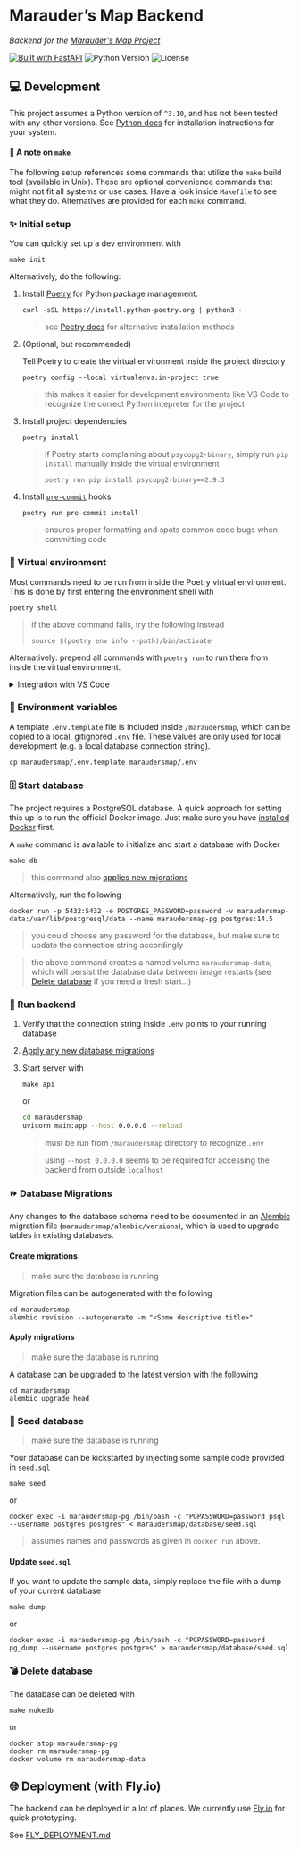 # Marauder’s Map Backend

*Backend for the [Marauder's Map Project](https://github.com/heyloft/maraudersmap)*

[![Built with FastAPI](https://img.shields.io/badge/FastAPI-005571?&logo=fastapi)](https://fastapi.tiangolo.com)
![Python Version](https://img.shields.io/badge/python-3.10-brightgreen)
![License](https://img.shields.io/github/license/heyloft/maraudersmap?color=blue)


## 💻️ Development

This project assumes a Python version of `^3.10`, and has not been tested with any other versions. See [Python docs](https://docs.python.org/3.10/using/index.html) for installation instructions for your system.

#### 📄 A note on `make`
The following setup references some commands that utilize the `make` build tool (available in Unix). These are optional convenience commands that might not fit all systems or use cases. Have a look inside `Makefile` to see what they do. Alternatives are provided for each `make` command.

### ✨ Initial setup
You can quickly set up a dev environment with
```
make init
```

Alternatively, do the following:

1. Install [Poetry](https://python-poetry.org/) for Python package management.
    ```
    curl -sSL https://install.python-poetry.org | python3 -
    ```
    > see [Poetry docs](https://python-poetry.org/docs/#installation) for alternative installation methods
2. (Optional, but recommended)
    
    Tell Poetry to create the virtual environment inside the project directory
    ```
    poetry config --local virtualenvs.in-project true
    ```
    > this makes it easier for development environments like VS Code to recognize the correct Python intepreter for the project
3. Install project dependencies
    ```
    poetry install
    ```
    > if Poetry starts complaining about `psycopg2-binary`, simply run `pip install` manually inside the virtual environment
    > ```
    > poetry run pip install psycopg2-binary==2.9.3
    > ```
4. Install [`pre-commit`](https://pre-commit.com/) hooks
    ```
    poetry run pre-commit install
    ```
    > ensures proper formatting and spots common code bugs when committing code

### 🐚 Virtual environment
Most commands need to be run from inside the Poetry virtual environment. This is done by first entering the environment shell with
```
poetry shell
```
> if the above command fails, try the following instead
>```
>source $(poetry env info --path)/bin/activate
>```

Alternatively: prepend all commands with `poetry run` to run them from inside the virtual environment.

<details><summary>Integration with VS Code</summary>

If you're using VS Code, and did not set `virtualenvs.in-project=true` above, you should tell VS Code where your Poetry virtual 
environment is located

Run
```
make vscode
```
or perform the following steps:
1. `Open Workspace Settings (JSON)` via the command palette (`Ctrl+Shift+P`). This will open `.vscode/settings.json`.
2. Add the following settings
```json
{
    "python.pythonPath": "<Poetry Virtualenv Path>",
    "python.defaultInterpreterPath": "<Poetry Virtualenv Executable>"
}
```
where `<Poetry Virtualenv Path>` and `<Poetry Virtualenv Executable>` need to be replaced with your Poetry env values. These can be found with the following command
```
poetry env info
```
This will display something like
```
...

Virtualenv
Python:         3.10.4
Implementation: CPython
Path:           /home/<user>/.cache/pypoetry/virtualenvs/maraudersmap-ljAqK4qE-py3.10
Executable:     /home/<user>/.cache/pypoetry/virtualenvs/maraudersmap-ljAqK4qE-py3.10/bin/python
Valid:          True

...
```

3. Back in your Workspace Settings, replace `<Poetry Virtualenv Path>` with the value of `Path` and `<Poetry Virtualenv Executable>` with the value of `Executable`. For the above example, it will look like this
```json
{
    "python.pythonPath": "/home/<user>/.cache/pypoetry/virtualenvs/maraudersmap-ljAqK4qE-py3.10",
    "python.defaultInterpreterPath": "/home/<user>/.cache/pypoetry/virtualenvs/maraudersmap-ljAqK4qE-py3.10/bin/python"
}
```
</details>

### 🔡 Environment variables
A template `.env.template` file is included inside `/maraudersmap`, which can be copied to a local, gitignored `.env` file. These values are only used for local development (e.g. a local database connection string).
```
cp maraudersmap/.env.template maraudersmap/.env
```

### 🗄️ Start database
The project requires a PostgreSQL database.
A quick approach for setting this up is to run the official Docker image. Just make sure you have [installed Docker](https://docs.docker.com/get-docker/) first.

A `make` command is available to initialize and start a database with Docker
```
make db
```
> this command also [applies new migrations](#apply-migrations)

Alternatively, run the following
```
docker run -p 5432:5432 -e POSTGRES_PASSWORD=password -v maraudersmap-data:/var/lib/postgresql/data --name maraudersmap-pg postgres:14.5
```

> you could choose any password for the database, but make sure to update the connection string accordingly

> the above command creates a named volume `maraudersmap-data`, which will persist the database data between image restarts (see [Delete database](#💣️-delete-database) if you need a fresh start...)


### 🚀 Run backend

1. Verify that the connection string inside `.env` points to your running database
1. [Apply any new database migrations](#apply-migrations)
2. Start server with
    ```
    make api
    ```
    or
    ```bash
    cd maraudersmap
    uvicorn main:app --host 0.0.0.0 --reload
    ```
    > must be run from `/maraudersmap` directory to recognize `.env`

    > using `--host 0.0.0.0` seems to be required for accessing the backend from outside `localhost`

### ⏩️ Database Migrations

Any changes to the database schema need to be documented in an [Alembic](https://alembic.sqlalchemy.org/) migration file (`maraudersmap/alembic/versions`), which is used to upgrade tables in existing databases. 

#### Create migrations
> make sure the database is running

Migration files can be autogenerated with the following
```
cd maraudersmap 
alembic revision --autogenerate -m "<Some descriptive title>"
```

#### Apply migrations
> make sure the database is running

A database can be upgraded to the latest version with the following
```
cd maraudersmap 
alembic upgrade head
```

### 🌱 Seed database
> make sure the database is running

Your database can be kickstarted by injecting some sample code provided in `seed.sql`
```
make seed
```
or
```
docker exec -i maraudersmap-pg /bin/bash -c "PGPASSWORD=password psql --username postgres postgres" < maraudersmap/database/seed.sql
```
> assumes names and passwords as given in `docker run` above.

#### Update `seed.sql`
If you want to update the sample data, simply replace the file with a dump of your current database
```
make dump
```
or
```
docker exec -i maraudersmap-pg /bin/bash -c "PGPASSWORD=password pg_dump --username postgres postgres" > maraudersmap/database/seed.sql
```

### 💣️ Delete database
The database can be deleted with
```
make nukedb
```
or
```
docker stop maraudersmap-pg
docker rm maraudersmap-pg
docker volume rm maraudersmap-data
```

## 🌐 Deployment (with Fly.io)
The backend can be deployed in a lot of places. We currently use [Fly.io](https://fly.io/) for quick prototyping.

See [FLY_DEPLOYMENT.md](FLY_DEPLOYMENT.md)

